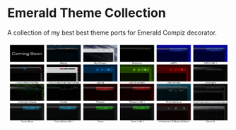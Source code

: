 Emerald Theme Collection
========================

A collection of my best best theme ports for Emerald Compiz decorator.

![Emerald Theme Collection](https://github.com/OliverKurz/emerald-theme-collection/raw/master/images/Preview.png)

